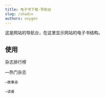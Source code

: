 ```yaml
---
title: 电子书下载-导航台
slug: /shadcn
authors: oxygen
---
```

这是网站的导航台，在这里显示网站的电子书结构。

<!--truncate-->

## 使用


杂志排行榜

   —热门杂志

    —故事会

    —读者
